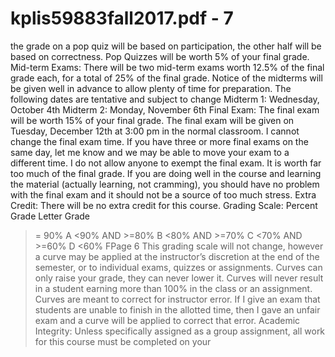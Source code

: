 # kplis59883fall2017.pdf - 7

the grade on a pop quiz will be based on participation, the other half will be based on correctness. Pop 
Quizzes will be worth 5% of your final grade.
Mid-term Exams: There will be two mid-term exams worth 12.5% of the final grade each, for a total of 
25% of the final grade. Notice of the midterms will be given well in advance to allow plenty of time for 
preparation.
The following dates are tentative and subject to change
Midterm 1: Wednesday, October 4th
Midterm 2: Monday, November 6th
Final Exam: The final exam will be worth 15% of your final grade. The final exam will be given on 
Tuesday, December 12th at 3:00 pm in the normal classroom. I cannot change the final exam time. If you 
have three or more final exams on the same day, let me know and we may be able to move your exam 
to a different time. I do not allow anyone to exempt the final exam. It is worth far too much of the final 
grade. If you are doing well in the course and learning the material (actually learning, not cramming), 
you should have no problem with the final exam and it should not be a source of too much stress. 
Extra Credit: There will be no extra credit for this course.
Grading Scale: 
Percent Grade Letter Grade
>= 90% A
<90% AND >=80% B
<80% AND >=70% C
<70% AND >=60% D
<60% FPage 6
This grading scale will not change, however a curve may be applied at the instructor’s discretion at the 
end of the semester, or to individual exams, quizzes or assignments. Curves can only raise your grade, 
they can never lower it. Curves will never result in a student earning more than 100% in the class or an 
assignment. Curves are meant to correct for instructor error. If I give an exam that students are unable 
to finish in the allotted time, then I gave an unfair exam and a curve will be applied to correct that error.
Academic Integrity:
Unless specifically assigned as a group assignment, all work for this course must be completed on your